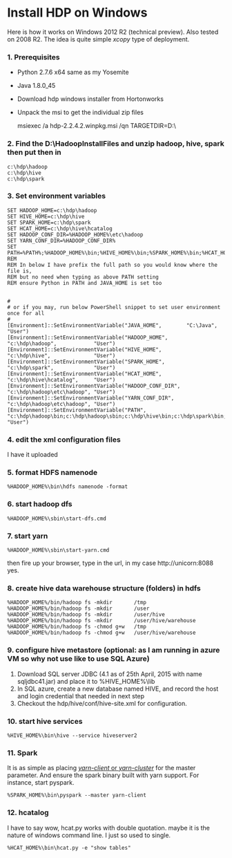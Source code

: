 # Install HDP on Windows

Here is how it works on Windows 2012 R2 (technical preview).  Also tested on 2008 R2.
The idea is quite simple *xcopy* type of deployment.

### 1. Prerequisites

* Python 2.7.6 x64 same as my Yosemite
* Java 1.8.0_45
* Download hdp windows installer from Hortonworks
* Unpack the msi to get the individual zip files

    msiexec /a hdp-2.2.4.2.winpkg.msi /qn TARGETDIR=D:\



### 2. Find the D:\HadoopInstallFiles and unzip hadoop, hive, spark then put then in

    c:\hdp\hadoop
    c:\hdp\hive
    c:\hdp\spark


### 3. Set environment variables

    SET HADOOP_HOME=c:\hdp\hadoop
    SET HIVE_HOME=c:\hdp\hive
    SET SPARK_HOME=c:\hdp\spark
    SET HCAT_HOME=c:\hdp\hive\hcatalog
    SET HADOOP_CONF_DIR=%HADOOP_HOME%\etc\hadoop
    SET YARN_CONF_DIR=%HADOOP_CONF_DIR%
    SET PATH=%PATH%;%HADOOP_HOME%\bin;%HIVE_HOME%\bin;%SPARK_HOME%\bin;%HCAT_HOME\bin
    REM
    REM In below I have prefix the full path so you would know where the file is,
    REM but no need when typing as above PATH setting
    REM ensure Python in PATH and JAVA_HOME is set too


    #
    # or if you may, run below PowerShell snippet to set user environment once for all
    #
    [Environment]::SetEnvironmentVariable("JAVA_HOME",        "C:\Java",                  "User")
    [Environment]::SetEnvironmentVariable("HADOOP_HOME",      "c:\hdp\hadoop",            "User")
    [Environment]::SetEnvironmentVariable("HIVE_HOME",        "c:\hdp\hive",              "User")
    [Environment]::SetEnvironmentVariable("SPARK_HOME",       "c:\hdp\spark",             "User")
    [Environment]::SetEnvironmentVariable("HCAT_HOME",        "c:\hdp\hive\hcatalog",     "User")
    [Environment]::SetEnvironmentVariable("HADOOP_CONF_DIR",  "c:\hdp\hadoop\etc\hadoop", "User")
    [Environment]::SetEnvironmentVariable("YARN_CONF_DIR",    "c:\hdp\hadoop\etc\hadoop", "User")
    [Environment]::SetEnvironmentVariable("PATH",             "c:\hdp\hadoop\bin;c:\hdp\hadoop\sbin;c:\hdp\hive\bin;c:\hdp\spark\bin;C:\Python;c:\Java\bin", "User")



### 4. edit the xml configuration files
I have it uploaded

### 5. format HDFS namenode
    %HADOOP_HOME%\bin\hdfs namenode -format

### 6. start hadoop dfs
    %HADOOP_HOME%\sbin\start-dfs.cmd

### 7. start yarn
    %HADOOP_HOME%\sbin\start-yarn.cmd

then fire up your browser, type in the url, in my case http://unicorn:8088  
yes.

### 8. create hive data warehouse structure (folders) in hdfs

    %HADOOP_HOME%/bin/hadoop fs -mkdir       /tmp
    %HADOOP_HOME%/bin/hadoop fs -mkdir       /user
    %HADOOP_HOME%/bin/hadoop fs -mkdir       /user/hive
    %HADOOP_HOME%/bin/hadoop fs -mkdir       /user/hive/warehouse
    %HADOOP_HOME%/bin/hadoop fs -chmod g+w   /tmp
    %HADOOP_HOME%/bin/hadoop fs -chmod g+w   /user/hive/warehouse


### 9. configure hive metastore (optional: as I am running in azure VM so why not use like to use SQL Azure)

1. Download SQL server JDBC (4.1 as of 25th April, 2015 with name sqljdbc41.jar) and place it to %HIVE_HOME%\lib  
2. In SQL azure, create a new database named HIVE, and record the host and login credential that needed in next step  
3. Checkout the hdp/hive/conf/hive-site.xml for configuration.  


### 10. start hive services

    %HIVE_HOME%\bin\hive --service hiveserver2  


### 11. Spark
It is as simple as placing [*yarn-client* or *yarn-cluster*][5] for the master parameter. And ensure the spark binary built with yarn support.  For instance, start pyspark.

    %SPARK_HOME%\bin\pyspark --master yarn-client


### 12. hcatalog
I have to say wow, hcat.py works with double quotation. maybe it is the nature of windows command line. I just so used to single.

    %HCAT_HOME%\bin\hcat.py -e "show tables"




[1]: https://wiki.apache.org/hadoop/Hadoop2OnWindows "Hadoop on Windows Wiki"
[2]: https://cwiki.apache.org/confluence/display/Hive/HiveDerbyServerMode#HiveDerbyServerMode-ConfigureHivetoUseNetworkDerby "Configure HIVE"
[3]: http://hortonworks.com/hadoop-tutorial/using-hive-data-analysis/ "Using Hive for Data Analysis"  
[4]: https://developer.ibm.com/hadoop/blog/2014/09/19/big-sql-3-0-file-formats-usage-performance/ "Good comparision of Hive storage format"  
[5]: http://blog.cloudera.com/blog/2014/05/apache-spark-resource-management-and-yarn-app-models/ "Spark yarn mode client vs master explained"  
[6]: http://hortonworks.com/hadoop-tutorial/using-apache-spark-hdp/ "Using Apache Spark on HDP"
